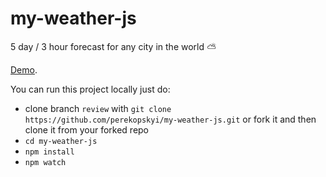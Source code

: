 # my-weather-js

5 day / 3 hour forecast for any city in the world :partly_sunny:

[Demo](https://perekopskyi.github.io/my-weather-js/dist/).  

You can run this project locally just do:

* clone branch `review` with `git clone https://github.com/perekopskyi/my-weather-js.git` or fork it and then clone it from your forked repo
* `cd my-weather-js`
* `npm install`
* `npm watch`
